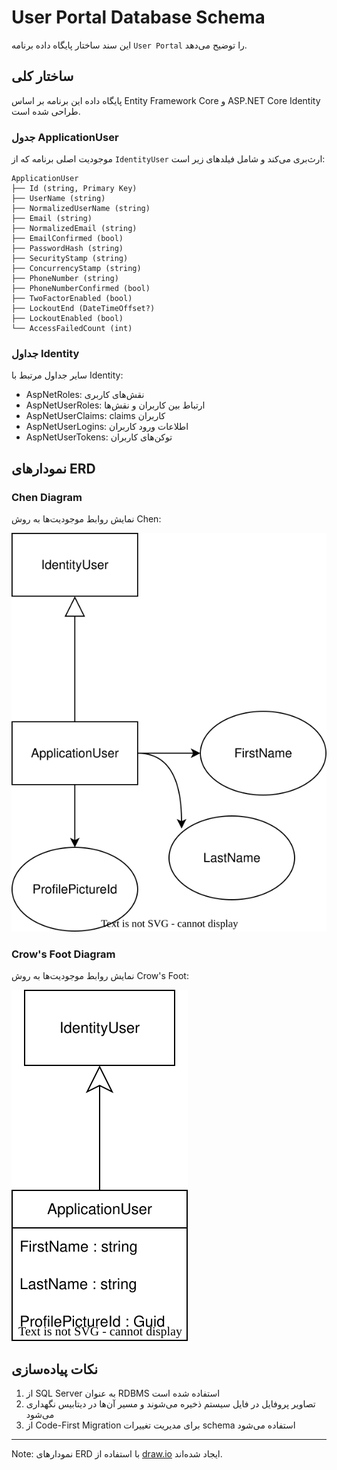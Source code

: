 # User Portal Database Schema

این سند ساختار پایگاه داده برنامه `User Portal` را توضیح می‌دهد.

## ساختار کلی

پایگاه داده این برنامه بر اساس Entity Framework Core و ASP.NET Core Identity طراحی شده است.

### جدول ApplicationUser
موجودیت اصلی برنامه که از `IdentityUser` ارث‌بری می‌کند و شامل فیلدهای زیر است:

```
ApplicationUser
├── Id (string, Primary Key)
├── UserName (string)
├── NormalizedUserName (string)
├── Email (string)
├── NormalizedEmail (string)
├── EmailConfirmed (bool)
├── PasswordHash (string)
├── SecurityStamp (string)
├── ConcurrencyStamp (string)
├── PhoneNumber (string)
├── PhoneNumberConfirmed (bool)
├── TwoFactorEnabled (bool)
├── LockoutEnd (DateTimeOffset?)
├── LockoutEnabled (bool)
└── AccessFailedCount (int)
```

### جداول Identity
سایر جداول مرتبط با Identity:
- AspNetRoles: نقش‌های کاربری
- AspNetUserRoles: ارتباط بین کاربران و نقش‌ها
- AspNetUserClaims: claims کاربران
- AspNetUserLogins: اطلاعات ورود کاربران
- AspNetUserTokens: توکن‌های کاربران

## نمودارهای ERD

### Chen Diagram
نمایش روابط موجودیت‌ها به روش Chen:

![chen diagram](./user_portal_chenERD.svg)

### Crow's Foot Diagram
نمایش روابط موجودیت‌ها به روش Crow's Foot:

![crow's foot diagram](./user_portal_crow'sFootERD.drawio.svg)

## نکات پیاده‌سازی
1. از SQL Server به عنوان RDBMS استفاده شده است
2. تصاویر پروفایل در فایل سیستم ذخیره می‌شوند و مسیر آن‌ها در دیتابیس نگهداری می‌شود
3. از Code-First Migration برای مدیریت تغییرات schema استفاده می‌شود

---
Note: نمودارهای ERD با استفاده از [draw.io](https://draw.io) ایجاد شده‌اند.